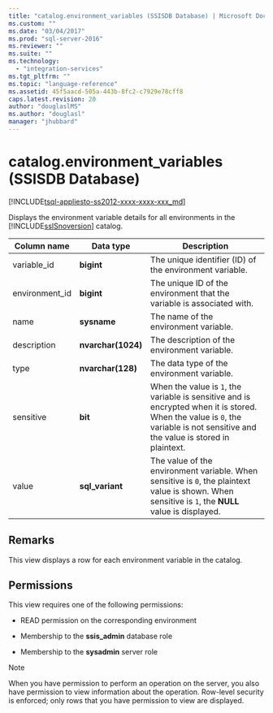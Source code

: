 ```yaml
---
title: "catalog.environment_variables (SSISDB Database) | Microsoft Docs"
ms.custom: ""
ms.date: "03/04/2017"
ms.prod: "sql-server-2016"
ms.reviewer: ""
ms.suite: ""
ms.technology: 
  - "integration-services"
ms.tgt_pltfrm: ""
ms.topic: "language-reference"
ms.assetid: 45f5aacd-505a-443b-8fc2-c7929e78cff8
caps.latest.revision: 20
author: "douglaslMS"
ms.author: "douglasl"
manager: "jhubbard"
---
```

# catalog.environment_variables (SSISDB Database)
[!INCLUDE[tsql-appliesto-ss2012-xxxx-xxxx-xxx_md](../../includes/tsql-appliesto-ss2012-xxxx-xxxx-xxx-md.md)]

  Displays the environment variable details for all environments in the [!INCLUDE[ssISnoversion](../../includes/ssisnoversion-md.md)] catalog.  
  
|Column name|Data type|Description|  
|-----------------|---------------|-----------------|  
|variable_id|**bigint**|The unique identifier (ID) of the environment variable.|  
|environment_id|**bigint**|The unique ID of the environment that the variable is associated with.|  
|name|**sysname**|The name of the environment variable.|  
|description|**nvarchar(1024)**|The description of the environment variable.|  
|type|**nvarchar(128)**|The data type of the environment variable.|  
|sensitive|**bit**|When the value is `1`, the variable is sensitive and is encrypted when it is stored. When the value is `0`, the variable is not sensitive and the value is stored in plaintext.|  
|value|**sql_variant**|The value of the environment variable. When sensitive is `0`, the plaintext value is shown. When sensitive is `1`, the **NULL** value is displayed.|  
  
## Remarks  
 This view displays a row for each environment variable in the catalog.  
  
## Permissions  
 This view requires one of the following permissions:  
  
-   READ permission on the corresponding environment  
  
-   Membership to the **ssis_admin** database role  
  
-   Membership to the **sysadmin** server role  
  
> [!NOTE]  
>  When you have permission to perform an operation on the server, you also have permission to view information about the operation. Row-level security is enforced; only rows that you have permission to view are displayed.  
  
  